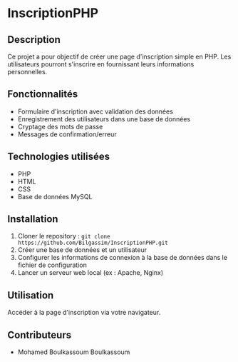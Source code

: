 # InscriptionPHP

## Description
Ce projet a pour objectif de créer une page d'inscription simple en PHP. Les utilisateurs pourront s'inscrire en fournissant leurs informations personnelles.

## Fonctionnalités
* Formulaire d'inscription avec validation des données
* Enregistrement des utilisateurs dans une base de données
* Cryptage des mots de passe
* Messages de confirmation/erreur

## Technologies utilisées
* PHP
* HTML
* CSS
* Base de données MySQL

## Installation
1. Cloner le repository : `git clone https://github.com/Bilgassim/InscriptionPHP.git`
2. Créer une base de données et un utilisateur
3. Configurer les informations de connexion à la base de données dans le fichier de configuration
4. Lancer un serveur web local (ex : Apache, Nginx)

## Utilisation
Accéder à la page d'inscription via votre navigateur.

## Contributeurs
* Mohamed Boulkassoum Boulkassoum


